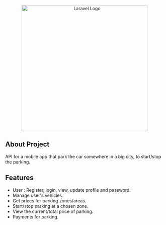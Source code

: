 <p align="center"><a href="https://laravel.com" target="_blank"><img src="https://raw.githubusercontent.com/laravel/art/master/logo-lockup/5%20SVG/2%20CMYK/1%20Full%20Color/laravel-logolockup-cmyk-red.svg" width="400" alt="Laravel Logo"></a></p>


## About Project
API for a mobile app that park the car somewhere in a big city, to start/stop the parking.

## Features
- User : Register, login, view, update profile and password.
- Manage user's vehicles.
- Get prices for parking zones/areas.
- Start/stop parking at a chosen zone.
- View the current/total price of parking.
- Payments for parking.




